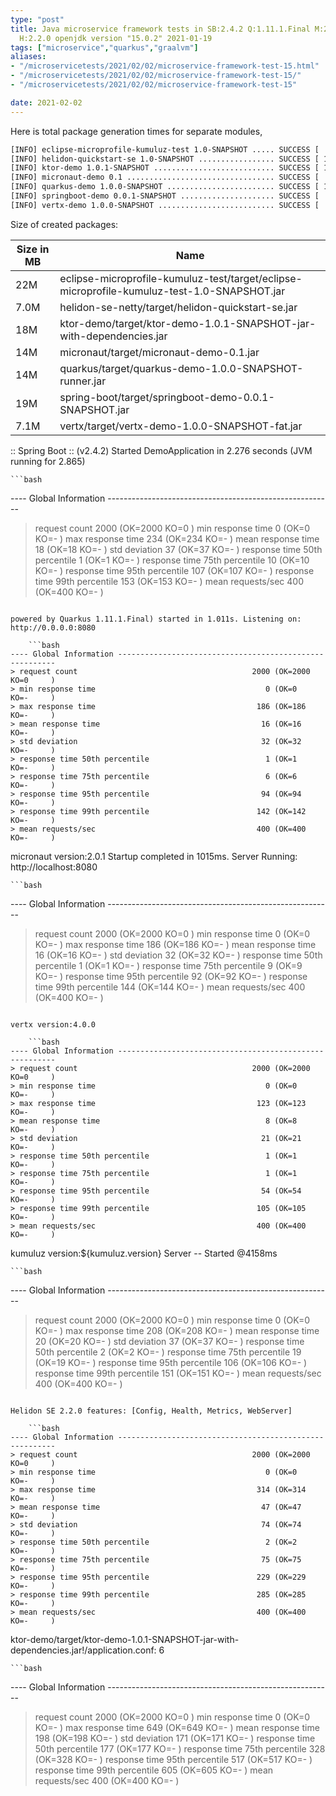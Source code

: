 ```yaml
---
type: "post"
title: Java microservice framework tests in SB:2.4.2 Q:1.11.1.Final M:2.3.1 V:4.0.0
  H:2.2.0 openjdk version "15.0.2" 2021-01-19
tags: ["microservice","quarkus","graalvm"]
aliases:
- "/microservicetests/2021/02/02/microservice-framework-test-15.html"
- "/microservicetests/2021/02/02/microservice-framework-test-15/"
- "/microservicetests/2021/02/02/microservice-framework-test-15"

date: 2021-02-02
---
```

 
Here is total package generation times for separate modules,
```bash
[INFO] eclipse-microprofile-kumuluz-test 1.0-SNAPSHOT ..... SUCCESS [  4.096 s]
[INFO] helidon-quickstart-se 1.0-SNAPSHOT ................. SUCCESS [ 11.878 s]
[INFO] ktor-demo 1.0.1-SNAPSHOT ........................... SUCCESS [ 13.174 s]
[INFO] micronaut-demo 0.1 ................................. SUCCESS [  7.582 s]
[INFO] quarkus-demo 1.0.0-SNAPSHOT ........................ SUCCESS [ 15.817 s]
[INFO] springboot-demo 0.0.1-SNAPSHOT ..................... SUCCESS [  7.752 s]
[INFO] vertx-demo 1.0.0-SNAPSHOT .......................... SUCCESS [  4.523 s]
```
Size of created packages:

| Size in MB |  Name |
|------------|-------|
| 22M | eclipse-microprofile-kumuluz-test/target/eclipse-microprofile-kumuluz-test-1.0-SNAPSHOT.jar |
| 7.0M | helidon-se-netty/target/helidon-quickstart-se.jar |
| 18M | ktor-demo/target/ktor-demo-1.0.1-SNAPSHOT-jar-with-dependencies.jar |
| 14M | micronaut/target/micronaut-demo-0.1.jar |
| 14M | quarkus/target/quarkus-demo-1.0.0-SNAPSHOT-runner.jar |
| 19M | spring-boot/target/springboot-demo-0.0.1-SNAPSHOT.jar |
| 7.1M | vertx/target/vertx-demo-1.0.0-SNAPSHOT-fat.jar |


:: Spring Boot :: (v2.4.2) Started DemoApplication in 2.276 seconds (JVM running for 2.865)

    ```bash
---- Global Information --------------------------------------------------------
> request count                                       2000 (OK=2000   KO=0     )
> min response time                                      0 (OK=0      KO=-     )
> max response time                                    234 (OK=234    KO=-     )
> mean response time                                    18 (OK=18     KO=-     )
> std deviation                                         37 (OK=37     KO=-     )
> response time 50th percentile                          1 (OK=1      KO=-     )
> response time 75th percentile                         10 (OK=10     KO=-     )
> response time 95th percentile                        107 (OK=107    KO=-     )
> response time 99th percentile                        153 (OK=153    KO=-     )
> mean requests/sec                                    400 (OK=400    KO=-     )
```

powered by Quarkus 1.11.1.Final) started in 1.011s. Listening on: http://0.0.0.0:8080

    ```bash
---- Global Information --------------------------------------------------------
> request count                                       2000 (OK=2000   KO=0     )
> min response time                                      0 (OK=0      KO=-     )
> max response time                                    186 (OK=186    KO=-     )
> mean response time                                    16 (OK=16     KO=-     )
> std deviation                                         32 (OK=32     KO=-     )
> response time 50th percentile                          1 (OK=1      KO=-     )
> response time 75th percentile                          6 (OK=6      KO=-     )
> response time 95th percentile                         94 (OK=94     KO=-     )
> response time 99th percentile                        142 (OK=142    KO=-     )
> mean requests/sec                                    400 (OK=400    KO=-     )
```

micronaut version:2.0.1 Startup completed in 1015ms. Server Running: http://localhost:8080

    ```bash
---- Global Information --------------------------------------------------------
> request count                                       2000 (OK=2000   KO=0     )
> min response time                                      0 (OK=0      KO=-     )
> max response time                                    186 (OK=186    KO=-     )
> mean response time                                    16 (OK=16     KO=-     )
> std deviation                                         32 (OK=32     KO=-     )
> response time 50th percentile                          1 (OK=1      KO=-     )
> response time 75th percentile                          9 (OK=9      KO=-     )
> response time 95th percentile                         92 (OK=92     KO=-     )
> response time 99th percentile                        144 (OK=144    KO=-     )
> mean requests/sec                                    400 (OK=400    KO=-     )
```

vertx version:4.0.0

    ```bash
---- Global Information --------------------------------------------------------
> request count                                       2000 (OK=2000   KO=0     )
> min response time                                      0 (OK=0      KO=-     )
> max response time                                    123 (OK=123    KO=-     )
> mean response time                                     8 (OK=8      KO=-     )
> std deviation                                         21 (OK=21     KO=-     )
> response time 50th percentile                          1 (OK=1      KO=-     )
> response time 75th percentile                          1 (OK=1      KO=-     )
> response time 95th percentile                         54 (OK=54     KO=-     )
> response time 99th percentile                        105 (OK=105    KO=-     )
> mean requests/sec                                    400 (OK=400    KO=-     )
```

kumuluz version:${kumuluz.version} Server -- Started @4158ms

    ```bash
---- Global Information --------------------------------------------------------
> request count                                       2000 (OK=2000   KO=0     )
> min response time                                      0 (OK=0      KO=-     )
> max response time                                    208 (OK=208    KO=-     )
> mean response time                                    20 (OK=20     KO=-     )
> std deviation                                         37 (OK=37     KO=-     )
> response time 50th percentile                          2 (OK=2      KO=-     )
> response time 75th percentile                         19 (OK=19     KO=-     )
> response time 95th percentile                        106 (OK=106    KO=-     )
> response time 99th percentile                        151 (OK=151    KO=-     )
> mean requests/sec                                    400 (OK=400    KO=-     )
```

Helidon SE 2.2.0 features: [Config, Health, Metrics, WebServer]

    ```bash
---- Global Information --------------------------------------------------------
> request count                                       2000 (OK=2000   KO=0     )
> min response time                                      0 (OK=0      KO=-     )
> max response time                                    314 (OK=314    KO=-     )
> mean response time                                    47 (OK=47     KO=-     )
> std deviation                                         74 (OK=74     KO=-     )
> response time 50th percentile                          2 (OK=2      KO=-     )
> response time 75th percentile                         75 (OK=75     KO=-     )
> response time 95th percentile                        229 (OK=229    KO=-     )
> response time 99th percentile                        285 (OK=285    KO=-     )
> mean requests/sec                                    400 (OK=400    KO=-     )
```

ktor-demo/target/ktor-demo-1.0.1-SNAPSHOT-jar-with-dependencies.jar!/application.conf: 6

    ```bash
---- Global Information --------------------------------------------------------
> request count                                       2000 (OK=2000   KO=0     )
> min response time                                      0 (OK=0      KO=-     )
> max response time                                    649 (OK=649    KO=-     )
> mean response time                                   198 (OK=198    KO=-     )
> std deviation                                        171 (OK=171    KO=-     )
> response time 50th percentile                        177 (OK=177    KO=-     )
> response time 75th percentile                        328 (OK=328    KO=-     )
> response time 95th percentile                        517 (OK=517    KO=-     )
> response time 99th percentile                        605 (OK=605    KO=-     )
> mean requests/sec                                    400 (OK=400    KO=-     )
```
